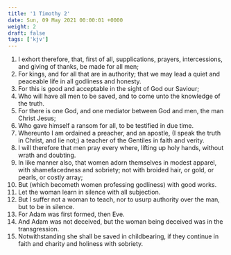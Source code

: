 ```yaml
---
title: '1 Timothy 2'
date: Sun, 09 May 2021 00:00:01 +0000
weight: 2
draft: false
tags: ['kjv'] 
---
```


1. I exhort therefore, that, first of all, supplications, prayers, intercessions, and giving of thanks, be made for all men;
2. For kings, and for all that are in authority; that we may lead a quiet and peaceable life in all godliness and honesty.
3. For this is good and acceptable in the sight of God our Saviour;
4. Who will have all men to be saved, and to come unto the knowledge of the truth.
5. For there is one God, and one mediator between God and men, the man Christ Jesus;
6. Who gave himself a ransom for all, to be testified in due time.
7. Whereunto I am ordained a preacher, and an apostle, (I speak the truth in Christ, and lie not;) a teacher of the Gentiles in faith and verity.
8. I will therefore that men pray every where, lifting up holy hands, without wrath and doubting.
9. In like manner also, that women adorn themselves in modest apparel, with shamefacedness and sobriety; not with broided hair, or gold, or pearls, or costly array;
10. But (which becometh women professing godliness) with good works.
11. Let the woman learn in silence with all subjection.
12. But I suffer not a woman to teach, nor to usurp authority over the man, but to be in silence.
13. For Adam was first formed, then Eve.
14. And Adam was not deceived, but the woman being deceived was in the transgression.
15. Notwithstanding she shall be saved in childbearing, if they continue in faith and charity and holiness with sobriety.
